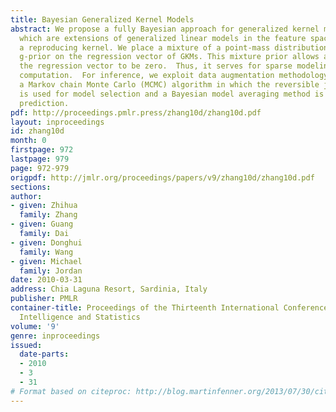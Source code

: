 ```yaml
---
title: Bayesian Generalized Kernel Models
abstract: We propose a fully Bayesian approach for generalized kernel models (GKMs),
  which are extensions of generalized linear models in the feature space induced by
  a reproducing kernel. We place a mixture of a point-mass distribution and Silverman’s
  g-prior on the regression vector of GKMs. This mixture prior allows a fraction of
  the regression vector to be zero.  Thus, it serves for sparse modeling and Bayesian
  computation.  For inference, we exploit data augmentation methodology to develop
  a Markov chain Monte Carlo (MCMC) algorithm in which the reversible jump method
  is used for model selection and a Bayesian model averaging method is used for posterior
  prediction.
pdf: http://proceedings.pmlr.press/zhang10d/zhang10d.pdf
layout: inproceedings
id: zhang10d
month: 0
firstpage: 972
lastpage: 979
page: 972-979
origpdf: http://jmlr.org/proceedings/papers/v9/zhang10d/zhang10d.pdf
sections: 
author:
- given: Zhihua
  family: Zhang
- given: Guang
  family: Dai
- given: Donghui
  family: Wang
- given: Michael
  family: Jordan
date: 2010-03-31
address: Chia Laguna Resort, Sardinia, Italy
publisher: PMLR
container-title: Proceedings of the Thirteenth International Conference on Artificial
  Intelligence and Statistics
volume: '9'
genre: inproceedings
issued:
  date-parts:
  - 2010
  - 3
  - 31
# Format based on citeproc: http://blog.martinfenner.org/2013/07/30/citeproc-yaml-for-bibliographies/
---
```

